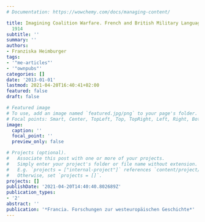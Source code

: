 ```yaml
---
# Documentation: https://wowchemy.com/docs/managing-content/

title: Imagining Coalition Warfare. French and British Military Language Policy before
  1914
subtitle: ''
summary: ''
authors:
- Franziska Heimburger
tags:
- '"me-articles"'
- '"ownpubs"'
categories: []
date: '2013-01-01'
lastmod: 2021-04-20T16:40:41+02:00
featured: false
draft: false

# Featured image
# To use, add an image named `featured.jpg/png` to your page's folder.
# Focal points: Smart, Center, TopLeft, Top, TopRight, Left, Right, BottomLeft, Bottom, BottomRight.
image:
  caption: ''
  focal_point: ''
  preview_only: false

# Projects (optional).
#   Associate this post with one or more of your projects.
#   Simply enter your project's folder or file name without extension.
#   E.g. `projects = ["internal-project"]` references `content/project/deep-learning/index.md`.
#   Otherwise, set `projects = []`.
projects: []
publishDate: '2021-04-20T14:40:40.802689Z'
publication_types:
- '2'
abstract: ''
publication: '*Francia. Forschungen zur westeuropäischen Geschichte*'
---
```

